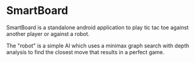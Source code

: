 # SmartBoard
SmartBoard is a standalone android application to play tic tac toe against another player or against a robot.

The "robot" is a simple AI which uses a minimax graph search with depth analysis to find the closest move that results in a perfect game.
